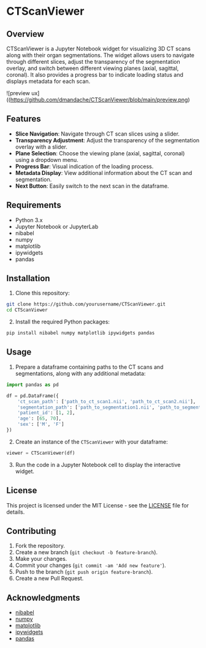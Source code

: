 # CTScanViewer

## Overview

CTScanViewer is a Jupyter Notebook widget for visualizing 3D CT scans along with their organ segmentations. The widget allows users to navigate through different slices, adjust the transparency of the segmentation overlay, and switch between different viewing planes (axial, sagittal, coronal). It also provides a progress bar to indicate loading status and displays metadata for each scan.

![preview ux]((https://github.com/dmandache/CTScanViewer/blob/main/preview.png)

## Features

- **Slice Navigation**: Navigate through CT scan slices using a slider.
- **Transparency Adjustment**: Adjust the transparency of the segmentation overlay with a slider.
- **Plane Selection**: Choose the viewing plane (axial, sagittal, coronal) using a dropdown menu.
- **Progress Bar**: Visual indication of the loading process.
- **Metadata Display**: View additional information about the CT scan and segmentation.
- **Next Button**: Easily switch to the next scan in the dataframe.

## Requirements

- Python 3.x
- Jupyter Notebook or JupyterLab
- nibabel
- numpy
- matplotlib
- ipywidgets
- pandas

## Installation

1. Clone this repository:

```bash
git clone https://github.com/yourusername/CTScanViewer.git
cd CTScanViewer
```

2. Install the required Python packages:

```bash
pip install nibabel numpy matplotlib ipywidgets pandas
```

## Usage

1. Prepare a dataframe containing paths to the CT scans and segmentations, along with any additional metadata:

```python
import pandas as pd

df = pd.DataFrame({
    'ct_scan_path': ['path_to_ct_scan1.nii', 'path_to_ct_scan2.nii'],
    'segmentation_path': ['path_to_segmentation1.nii', 'path_to_segmentation2.nii'],
    'patient_id': [1, 2],
    'age': [65, 70],
    'sex': ['M', 'F']
})
```

2. Create an instance of the `CTScanViewer` with your dataframe:

```python
viewer = CTScanViewer(df)
```

3. Run the code in a Jupyter Notebook cell to display the interactive widget.


## License

This project is licensed under the MIT License - see the [LICENSE](LICENSE) file for details.

## Contributing

1. Fork the repository.
2. Create a new branch (`git checkout -b feature-branch`).
3. Make your changes.
4. Commit your changes (`git commit -am 'Add new feature'`).
5. Push to the branch (`git push origin feature-branch`).
6. Create a new Pull Request.

## Acknowledgments

- [nibabel](https://nipy.org/nibabel/)
- [numpy](https://numpy.org/)
- [matplotlib](https://matplotlib.org/)
- [ipywidgets](https://ipywidgets.readthedocs.io/)
- [pandas](https://pandas.pydata.org/)
